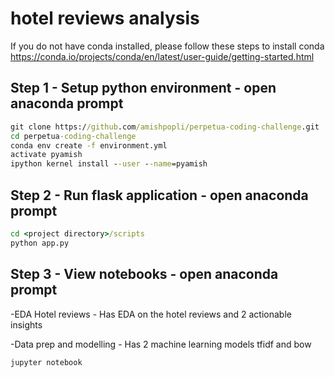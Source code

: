 # hotel reviews analysis

If you do not have conda installed, please follow these steps to install conda https://conda.io/projects/conda/en/latest/user-guide/getting-started.html

## Step 1 - Setup python environment - open anaconda prompt

```cmd
git clone https://github.com/amishpopli/perpetua-coding-challenge.git
cd perpetua-coding-challenge
conda env create -f environment.yml
activate pyamish
ipython kernel install --user --name=pyamish
```
## Step 2 - Run flask application - open anaconda prompt

```cmd
cd <project directory>/scripts
python app.py
```

## Step 3 - View notebooks - open anaconda prompt
-EDA Hotel reviews - Has EDA on the hotel reviews and 2 actionable insights

-Data prep and modelling - Has 2 machine learning models tfidf and bow

```cmd
jupyter notebook
```
